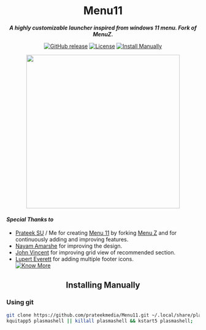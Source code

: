 <h1 align="center">Menu11</h1>
<p align="center"><i><b>A highly customizable launcher inspired from windows 11 menu. Fork of MenuZ.</b></i></p>
<p align="center">
<a href="https://github.com/prateekmedia/Menu11/releases"><img alt="GitHub release" src="https://img.shields.io/github/v/release/prateekmedia/Menu11"/></a> <a href="LICENSE"><img alt="License" src="https://img.shields.io/github/license/prateekmedia/Menu11?color=blue"/></a> <a href="#installing-manually"><img alt="Install Manually" src="https://img.shields.io/badge/Install Manually-git-blue"/></a>
</p>
<p align="center">
<img src="https://user-images.githubusercontent.com/41370460/126040466-a56d378f-9e07-4a4a-8aa3-992f070be138.jpg" width=400>
</p>

#### *Special Thanks to*
- [Prateek SU](https://github.com/prateekmedia) / Me for creating [Menu 11](https://github.com/prateekmedia/) by forking [Menu Z](https://store.kde.org/p/1367167/)  and for continuously adding and improving features.
- [Nayam Amarshe](https://github.com/NayamAmarshe) for improving the design.
- [John Vincent](https://github.com/TenSeventy7) for improving grid view of recommended section.
- [Lupert Everett](https://github.com/LupertEverett) for adding multiple footer icons.  
<a href="https://github.com/prateekmedia/Menu11/graphs/contributors"><img alt="Know More" src="https://shields.io/badge/-Know More-blue"/></a>

<h2 align="center">Installing Manually</h2>

### Using git
```bash
git clone https://github.com/prateekmedia/Menu11.git ~/.local/share/plasma/plasmoids/menu11;
kquitapp5 plasmashell || killall plasmashell && kstart5 plasmashell;
```
